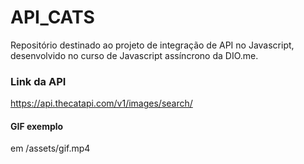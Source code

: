# API_CATS
Repositório destinado ao projeto de integração de API no Javascript, desenvolvido no curso de Javascript assíncrono da DIO.me.


### Link da API
https://api.thecatapi.com/v1/images/search/

#### GIF exemplo 

em /assets/gif.mp4

